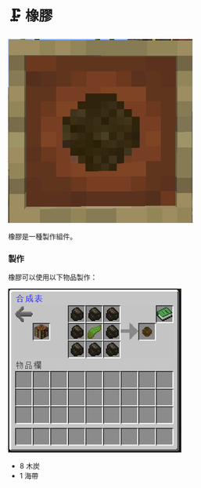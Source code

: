 # 🗜 橡膠

![](<../.gitbook/assets/image (163).png>)

橡膠是一種製作組件。

### 製作

橡膠可以使用以下物品製作：

![](<../.gitbook/assets/image (162).png>)

* 8 木炭
* 1 海帶
